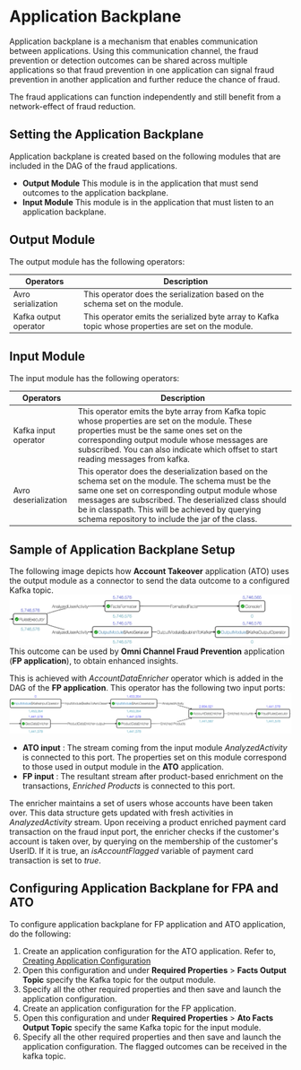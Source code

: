 # Application Backplane

Application backplane is a mechanism that enables communication between applications. Using this communication channel, the fraud prevention or detection outcomes can be shared across multiple applications so that fraud prevention in one application can signal fraud prevention in another application and further reduce the chance of fraud.

 The fraud applications can function independently and still benefit from a network-effect of fraud reduction.

## Setting the Application Backplane

Application backplane is created based on the following modules that are included in the DAG of the fraud applications.

- **Output Module**
This module is in the application that must send outcomes to the application backplane.
- **Input Module**
This module is in the application that must listen to an application backplane.

## Output Module

The output module has the following operators:

| **Operators** | **Description** |
| --- | --- |
| Avro serialization | This operator does the serialization based on the schema set on the module. |
| Kafka output operator | This operator emits the serialized byte array to Kafka topic whose properties are set on the module. |

## Input Module

The input module has the following operators:

| **Operators** | **Description** |
| --- | --- |
| Kafka input operator | This operator emits the byte array from Kafka topic whose properties are set on the module. These properties must be the same ones set on the corresponding output module whose messages are subscribed. You can also indicate which offset to start reading messages from kafka. |
| Avro deserialization | This operator does the deserialization based on  the schema set on the module. The schema must be the same one set on corresponding output module whose messages are subscribed. The deserialized class should be in classpath. This will be achieved by querying schema repository to include the jar of the class. |

## Sample of Application Backplane Setup

The following image depicts how **Account Takeover** application (ATO) uses the output module as a connector to send the data outcome to a configured Kafka topic.
![](images/image1.png)
This outcome can be used by **Omni Channel Fraud Prevention** application (**FP application**), to obtain enhanced insights.

This is achieved with _AccountDataEnricher_ operator which is added in the DAG of the **FP application**. This operator has the following two input ports:
![](images/image2.png)

- **ATO input** : The stream coming from the input module _AnalyzedActivity_ is connected to this port. The properties set on this module correspond to those used in output module in the **ATO** application. 
- **FP input** : The resultant stream after product-based enrichment on the transactions, _Enriched Products_ is connected to this port.

The enricher maintains a set of users whose accounts have been taken over. This data structure gets updated with fresh activities in _AnalyzedActivity_ stream. Upon receiving a product enriched payment card transaction on the fraud input port, the enricher checks if the customer's account is taken over, by querying on the membership of the customer's UserID. If it is true, an _isAccountFlagged_ variable of payment card transaction is set to _true_.

## Configuring Application Backplane for FPA and ATO

To configure application backplane for FP application and ATO application, do the following:

1. Create an application configuration for the ATO application. Refer to, [Creating Application Configuration](application_configurations.md)
2. Open this configuration and under **Required Properties** > **Facts Output Topic** specify the Kafka topic for the output module.
3. Specify all the other required properties and then save and launch the application configuration.
4. Create an application configuration for the FP application.
5. Open this configuration and under **Required Properties** > **Ato Facts Output Topic** specify the same Kafka topic for the input module.
6. Specify all the other required properties and then save and launch the application configuration.  The flagged outcomes can be received in the kafka topic.
